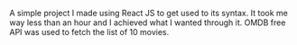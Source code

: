 A simple project I made using React JS to get used to its syntax. It took me way less than an hour and I achieved what I wanted through it. 
OMDB free API was used to fetch the list of 10 movies.
